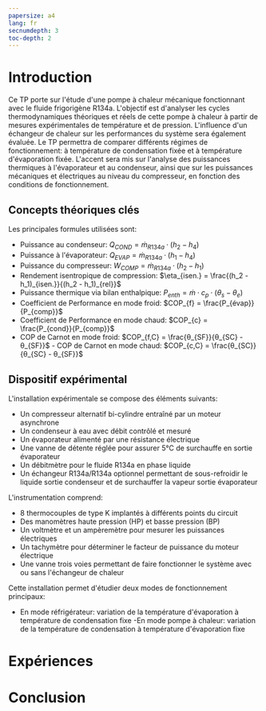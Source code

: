 ```yaml
---
papersize: a4
lang: fr
secnumdepth: 3
toc-depth: 2
---
```



# Introduction

Ce TP porte sur l'étude d'une pompe à chaleur mécanique fonctionnant avec le fluide frigorigène R134a. L'objectif est d'analyser les cycles thermodynamiques théoriques et réels de cette pompe à chaleur à partir de mesures expérimentales de température et de pression. L'influence d'un échangeur de chaleur sur les performances du système sera également évaluée. Le TP permettra de comparer différents régimes de fonctionnement: à température de condensation fixée et à température d'évaporation fixée. L'accent sera mis sur l'analyse des puissances thermiques à l'évaporateur et au condenseur, ainsi que sur les puissances mécaniques et électriques au niveau du compresseur, en fonction des conditions de fonctionnement.


## Concepts théoriques clés

Les principales formules utilisées sont:

- Puissance au condenseur: $Q_{COND} = \dot{m}_{R134a} \cdot (h_2 - h_4)$
- Puissance à l'évaporateur: $Q_{EVAP} = \dot{m}_{R134a} \cdot (h_1 - h_4)$
- Puissance du compresseur: $W_{COMP} = \dot{m}_{R134a} \cdot (h_2 - h_1)$
- Rendement isentropique de compression: $\eta_{isen.} = \frac{(h_2 - h_1)_{isen.}}{(h_2 - h_1)_{rel}}$
- Puissance thermique via bilan enthalpique: $P_{enth} = \dot{m} \cdot c_p \cdot (θ_s - θ_e)$
- Coefficient de Performance en mode froid: $COP_{f} = \frac{P_{évap}}{P_{comp}}$
- Coefficient de Performance en mode chaud: $COP_{c} = \frac{P_{cond}}{P_{comp}}$
- COP de Carnot en mode froid: $COP_{f,C} = \frac{θ_{SF}}{θ_{SC} - θ_{SF}}$
​​- COP de Carnot en mode chaud: $COP_{c,C} = \frac{θ_{SC}}{θ_{SC} - θ_{SF}}$


## Dispositif expérimental

L'installation expérimentale se compose des éléments suivants:

- Un compresseur alternatif bi-cylindre entraîné par un moteur asynchrone
- Un condenseur à eau avec débit contrôlé et mesuré
- Un évaporateur alimenté par une résistance électrique
- Une vanne de détente réglée pour assurer 5°C de surchauffe en sortie évaporateur
- Un débitmètre pour le fluide R134a en phase liquide
- Un échangeur R134a/R134a optionnel permettant de sous-refroidir le liquide sortie condenseur et de surchauffer la vapeur sortie évaporateur

L'instrumentation comprend:

- 8 thermocouples de type K implantés à différents points du circuit
- Des manomètres haute pression (HP) et basse pression (BP)
- Un voltmètre et un ampèremètre pour mesurer les puissances électriques
- Un tachymètre pour déterminer le facteur de puissance du moteur électrique
- Une vanne trois voies permettant de faire fonctionner le système avec ou sans l'échangeur de chaleur

Cette installation permet d'étudier deux modes de fonctionnement principaux:

- En mode réfrigérateur: variation de la température d'évaporation à température de condensation fixe
-En mode pompe à chaleur: variation de la température de condensation à température d'évaporation fixe


# Expériences


# Conclusion

